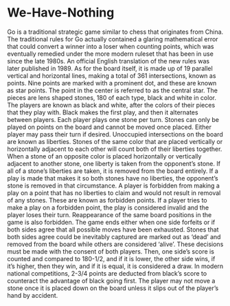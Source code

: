 # We-Have-Nothing
Go is a traditional strategic game similar to chess that originates from China.
The traditional rules for Go actually contained a glaring mathematical error that could convert a winner into a loser when counting points, which was eventually remedied under the more modern ruleset that has been in use since the late 1980s. An official English translation of the new rules was later published in 1989. 
As for the board itself, it is made up of 19 parallel vertical and horizontal lines, making a total of 361 intersections, known as points. Nine points are marked with a prominent dot, and these are known as star points. The point in the center is referred to as the central star. 
The pieces are lens shaped stones, 180 of each type, black and white in color. The players are known as black and white, after the colors of their pieces that they play with. Black makes the first play, and then it alternates between players. 
Each player plays one stone per turn. Stones can only be played on points on the board and cannot be moved once placed. Either player may pass their turn if desired. 
Unoccupied intersections on the board are known as liberties. Stones of the same color that are placed vertically or horizontally adjacent to each other will count both of their liberties together. When a stone of an opposite color is placed horizontally or vertically adjacent to another stone, one liberty is taken from the opponent’s stone. If all of a stone’s liberties are taken, it is removed from the board entirely. If a play is made that makes it so both stones have no liberties, the opponent’s stone is removed in that circumstance. A player is forbidden from making a play on a point that has no liberties to claim and would not result in removal of any stones. These are known as forbidden points. If a player tries to make a play on a forbidden point, the play is considered invalid and the player loses their turn. Reappearance of the same board positions in the game is also forbidden. 
The game ends either when one side forfeits or if both sides agree that all possible moves have been exhausted. Stones that both sides agree could be inevitably captured are marked out as ‘dead’ and removed from the board while others are considered ‘alive’. These decisions must be made with the consent of both players. Then, one side’s score is counted and compared to 180-1/2, and if it is lower, the other side wins, if it’s higher, then they win, and if it is equal, it is considered a draw. 
In modern national competitions, 2-3/4 points are deducted from black’s score to counteract the advantage of black going first. The player may not move a stone once it is placed down on the board unless it slips out of the player’s hand by accident. 

